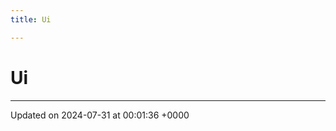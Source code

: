 ```yaml
---
title: Ui

---
```


# Ui








-------------------------------

Updated on 2024-07-31 at 00:01:36 +0000